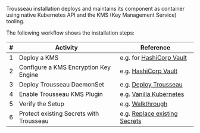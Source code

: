 
Trousseau installation deploys and maintains its component as container using native Kubernetes API and the KMS (Key Management Service) tooling.   

The following workflow shows the installation steps:

| # | Activity | Reference      |
|---|----------|----------------|
| 1 | Deploy a KMS | e.g. for [HashiCorp Vault](https://docs.trousseau.io/trousseau/setup-hashicorp-vault/) |
| 2 | Configure a KMS Encryption Key Engine | e.g. [HashiCorp Vault](https://docs.trousseau.io/trousseau/v1/deployment/#setup-vault-transit-engine) |
| 3 | Deploy Trousseau DaemonSet | e.g. [Deploy Trousseau](https://docs.trousseau.io/trousseau/v1/deployment/#customized-trousseaus-daemonset) |
| 4 | Enable Trousseau KMS Plugin | e.g. [Vanilla Kubernetes](https://docs.trousseau.io/trousseau/setup-vanilla/) |
| 5 | Verify the Setup | e.g. [Walkthrough](https://docs.trousseau.io/trousseau/verify-setup/) | 
| 6 | Protect existing Secrets with Trousseau | e.g. [Replace existing Secrets](https://docs.trousseau.io/trousseau/operations/) |
